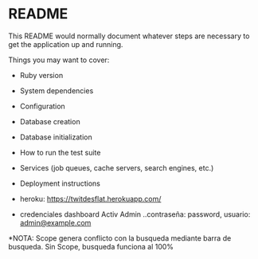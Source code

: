 # README

This README would normally document whatever steps are necessary to get the
application up and running.

Things you may want to cover:

* Ruby version

* System dependencies

* Configuration

* Database creation

* Database initialization

* How to run the test suite

* Services (job queues, cache servers, search engines, etc.)

* Deployment instructions

* heroku: https://twitdesflat.herokuapp.com/

* credenciales dashboard Activ Admin ..contraseña: password, usuario: admin@example.com

*NOTA: Scope genera conflicto con la busqueda mediante barra de busqueda. Sin Scope, busqueda funciona al 100%
